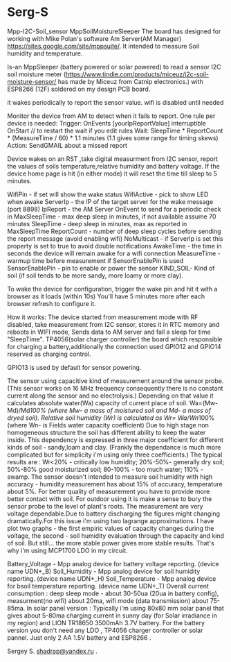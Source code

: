 # Serg-S
Mpp-I2C-Soil_sensor
MppSoilMoistureSleeper
The board has designed for working with Mike Polan's software Am Server(AM Manager) https://sites.google.com/site/mppsuite/.
It intended to measure Soil humidity and temperature.

 Is-an MppSleeper (battery powered or solar powered) to read a sensor I2C soil moisture meter (https://www.tindie.com/products/miceuz/i2c-soil-moisture-sensor/  has made by Miceuz from Catnip electronics.) with ESP8266 (12F) soldered on my design PCB board.
 
 it wakes periodically to report the sensor value.
 wifi is disabled until needed


 Monitor the device from AM to detect when it fails to report.  One rule per device is needed:
 Trigger:  OnEvents [yourIpReportValue] interruptible
 OnStart // to restart the wait if you edit rules
 Wait: SleepTime * ReportCount * (MeasureTime / 60) * 1.1 minutes (1.1 gives some range for timing skews)
 Action:  SendGMAIL about a missed report


Device wakes on an RST ,take digital measurment from I2C sensor, report the values of soils temperature,relative humidity and battery voltage.
 If the device home page is hit (in either mode) it will reset the time till sleep to 5 minutes.

 WifiPin - if set will show the wake status
 WifiActive - pick to show LED when awake
 ServerIp - the IP of the target server for the wake message (port 8898)
 IpReport - the AM Server OnEvent to send for a periodic check in
 MaxSleepTime - max deep sleep in minutes, if not available assume 70 minutes
 SleepTime - deep sleep in minutes, max as reported in MaxSleepTime
 ReportCount - number of deep sleep cycles before sending the report message (avoid enabling wifi)
 NoMulticast - if ServerIp is set this property is set to true to avoid double notifications
 AwakeTime - the time in seconds the device will remain awake for a wifi connection
 MeasureTime - warmup time before measurement if SensorEnablePin is used
 SensorEnablePin - pin to enable or power the sensor
 KIND_SOIL- Kind of soil (if soil tends to be more sandy, more loamy or more clay). 
 
 To wake the device for configuration, trigger the wake pin and hit it with a browser as it loads (within 10s)
 You'll have 5 minutes more after each browser refresh to configure it.

How it works:
The device started from measurement mode with RF disabled, take measurement from I2C sensor, stores it in RTC memory and reboots in WIFI mode, 
Sends data to AM server and fall a sleep for time "SleepTime".
TP4056(solar charger controller) the board which responsible for charging a battery,additionally the connection used GPIO12 and GPIO14 reserved as charging control. 

GPIO13 is used by default for sensor powering.

The sensor using capacitive kind of measurement around the sensor probe.(This sensor works on 16 MHz frequency consequently there is no constant current along the sensor and no electrolysis.)
Depending on that value it calculates absolute water(Wa) capacity of current place of soil.
Wa=(Mw-Md)/Md*100% (where Mw- a mass of moistured soil and Md- a mass of dryed soil). Relative soil humidity (Wr) is calculated as Wr= Wa/Wn*100% (where Wn- is Fields water capacity coefficient)
Due to high stage non homogeneous structure the soil has different ability to keep the water inside. This dependency is expressed in three major coefficient for different kinds of soil - sandy,loam and clay.
(Frankly the dependance is much more complicated but for simplicity i'm using only three coefficients.)
The typical results are : Wr<20% - critically low humidity; 20%-50%- generally dry soil; 50%-80% good moisturized soil; 80-100% - too much water; 110% - swamp.
The sensor doesn't intended to measure soil humidity with high accuracy - humidity measurement has about 15% of accuracy, temperature about 5%.
For better quality of measurement you have to provide more better contact with soil. 
For outdoor using it is make a sense to bury the sensor probe to the level of plant's roots.
The measurement are very voltage dependable.Due to battery discharging the figures might changing dramatically.For this issue i'm using two lagrange approximations.
I have plot two graphs - the first empiric values of capacity changes during the voltage, the second - soil humidity evaluation through the capacity and kind of soil.
But still... the more stable power gives more stable results. That's why i'm using MCP1700 LDO in my circuit.

Battery_Voltage - Mpp analog device for battery voltage reporting. (device name UDN+_B)
Soil_Humidity -   Mpp analog device for soil humidity reporting. (device name UDN+_H)
Soil_Temperature  - Mpp analog device for bsoil temperature reporting. (device name UDN+_T)
 Overall current consumption : deep sleep mode - about 30-50ua (20ua in battery config), measurment(no wifi) about 20ma, wifi mode (data transmission) about 75-85ma.
 In solar panel version :
 Typically i'm using 80x80 mm solar panel that gives about 5-80ma charging current in sunny day (for Solar irradiance in my region) and LION TR18650 3500mAh 3.7V battery.
For the battery version you don't need any LDO , TP4056 charger controller or solar pannel. Just only 2 AA 1.5V battery and ESP8266 .

Sergey S. shadrap@yandex.ru .
